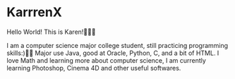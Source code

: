# KarrrenX
Hello World! This is Karen!👩🏻‍💻

I am a computer science major college student, still practicing programming skills:)💪🏼
Major use Java, good at Oracle, Python, C, and a bit of HTML.
I love Math and learning more about computer science, I am currently learning Photoshop, Cinema 4D and other useful softwares.

